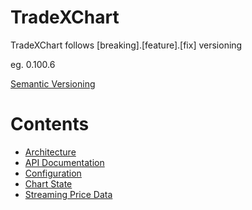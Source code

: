 # TradeXChart

TradeXChart follows [breaking].[feature].[fix] versioning

eg. 0.100.6

[Semantic Versioning](https://semver.org/)


# Contents

* [Architecture](architecture.md)
* [API Documentation](https://tradex-app.github.io/TradeX-chart/api/)
* [Configuration](configuration.md)
* [Chart State](state.md)
* [Streaming Price Data](streaming-price-data.md)
